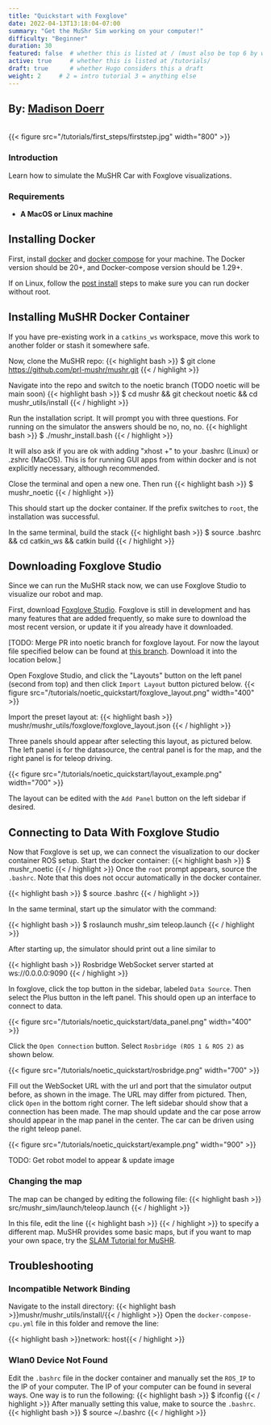 ```yaml
---
title: "Quickstart with Foxglove"
date: 2022-04-13T13:18:04-07:00
summary: "Get the MuShr Sim working on your computer!"
difficulty: "Beginner"
duration: 30
featured: false  # whether this is listed at / (must also be top 6 by weight). 
active: true     # whether this is listed at /tutorials/
draft: true      # whether Hugo considers this a draft
weight: 2     # 2 = intro tutorial 3 = anything else
---
```


<h2> By: <a href=https://mushr.io/>Madison Doerr</a></h2>

<!-- Header figure required! -->
<br>
{{< figure src="/tutorials/first_steps/firststep.jpg" width="800" >}}                         
</br>

### Introduction
Learn how to simulate the MuSHR Car with Foxglove visualizations.

### Requirements
* **A MacOS or Linux machine**

## Installing Docker

First, install [docker](https://docs.docker.com/get-docker/) and [docker compose](https://docs.docker.com/compose/install/) for your machine. The Docker version should be 20+, and Docker-compose version should be 1.29+.

If on Linux, follow the [post install](https://docs.docker.com/engine/install/linux-postinstall/) steps to make sure you can run docker without root.

## Installing MuSHR Docker Container
If you have pre-existing work in a `catkins_ws` workspace, move this work to another folder or stash it somewhere safe. 

Now, clone the MuSHR repo:
{{< highlight bash >}} $ git clone https://github.com/prl-mushr/mushr.git {{< / highlight >}}

Navigate into the repo and switch to the noetic branch (TODO noetic will be main soon) 
{{< highlight bash >}} $ cd mushr && git checkout noetic && cd mushr_utils/install {{< / highlight >}}

Run the installation script. It will prompt you with three questions. For running on the simulator the answers should be no, no, no. 
{{< highlight bash >}} $ ./mushr_install.bash {{< / highlight >}} 

It will also ask if you are ok with adding "xhost +" to your .bashrc (Linux) or .zshrc (MacOS). This is for running GUI apps from within docker and is not explicitly necessary, although recommended.

Close the terminal and open a new one. Then run
{{< highlight bash >}} $ mushr_noetic {{< / highlight >}} 

This should start up the docker container. If the prefix switches to `root`, the installation was successful. 

In the same terminal, build the stack 
{{< highlight bash >}} $ source .bashrc && cd catkin_ws && catkin build {{< / highlight >}}

## Downloading Foxglove Studio
Since we can run the MuSHR stack now, we can use Foxglove Studio to visualize our robot and map. 

First, download [Foxglove Studio](https://foxglove.dev/download). Foxglove is 
still in development and has many features that are added frequently, so make sure to download the most
recent version, or update it if you already have it downloaded.

[TODO: Merge PR into noetic branch for foxglove layout. For now the layout file specified below can be found at [this branch](https://github.com/prl-mushr/mushr/blob/foxglove-viz/mushr_utils/foxglove/foxglove_layout.json). Download it into the location below.]

Open Foxglove Studio, and click the "Layouts" button on the left panel (second from top) and then click
`Import Layout` button pictured below.
{{< figure src="/tutorials/noetic_quickstart/foxglove_layout.png" width="400" >}} 

Import the preset layout at:
{{< highlight bash >}} mushr/mushr_utils/foxglove/foxglove_layout.json {{< / highlight >}}    

Three panels should appear after selecting this layout, as pictured below. The left panel is for the datasource, the central panel is for the map, and the right panel is for teleop driving.

{{< figure src="/tutorials/noetic_quickstart/layout_example.png" width="700" >}}                      

The layout can be edited with the `Add Panel` button on the left sidebar if desired.

## Connecting to Data With Foxglove Studio
Now that Foxglove is set up, we can connect the visualization to our docker container ROS setup. Start the docker container:
{{< highlight bash >}} $ mushr_noetic {{< / highlight >}}
Once the `root` prompt appears, source the `.bashrc`. Note that this does not occur automatically in the docker container.

{{< highlight bash >}} $ source .bashrc {{< / highlight >}}

In the same terminal, start up the simulator with the command:

{{< highlight bash >}} $ roslaunch mushr_sim teleop.launch {{< / highlight >}}

After starting up, the simulator should print out a line similar to 

{{< highlight bash >}} Rosbridge WebSocket server started at ws://0.0.0.0:9090 {{< / highlight >}}

In foxglove, click the top button in the sidebar, labeled `Data Source`. Then select the Plus button in the left panel. This should open up an interface to connect to data. 

{{< figure src="/tutorials/noetic_quickstart/data_panel.png" width="400" >}}

Click the `Open Connection` button. Select `Rosbridge (ROS 1 & ROS 2)` as shown below.

{{< figure src="/tutorials/noetic_quickstart/rosbridge.png" width="700" >}}

Fill out the WebSocket URL with the url and port that the simulator output before, as shown in the image. The URL may differ from pictured. Then, click `Open` in the bottom right corner. The left sidebar should show that a connection has been made. The map should update and the car pose arrow should appear in the map panel in the center. The car can be driven using the right teleop panel.

{{< figure src="/tutorials/noetic_quickstart/example.png" width="900" >}}

TODO: Get robot model to appear & update image

### Changing the map
The map can be changed by editing the following file:
{{< highlight bash >}} src/mushr_sim/launch/teleop.launch {{< / highlight >}}

In this file, edit the line
{{< highlight bash >}} <arg name="map" default="$(find mushr_sim)/maps/sandbox.yaml"/>{{< / highlight >}}
to specify a different map. MuSHR provides some basic maps, but if you want to map your own space, try the [SLAM Tutorial for MuSHR](/tutorials/mapping).

## Troubleshooting
### Incompatible Network Binding
Navigate to the install directory:
{{< highlight bash >}}mushr/mushr_utils/install/{{< / highlight >}}
Open the `docker-compose-cpu.yml` file in this folder and remove the line:

{{< highlight bash >}}network: host{{< / highlight >}}
### Wlan0 Device Not Found
Edit the `.bashrc` file in the docker container and manually set the `ROS_IP` to the IP of your computer.
The IP of your computer can be found in several ways. One way is to run the following:
{{< highlight bash >}}
$ ifconfig
{{< / highlight >}}
After manually setting this value, make to source the `.bashrc`.
{{< highlight bash >}}
$ source ~/.bashrc
{{< / highlight >}}

